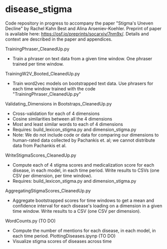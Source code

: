 # disease_stigma
Code repository in progress to accompany the paper "Stigma's Uneven Decline" by Rachel Kahn Best and Alina Arseniev-Koehler. Preprint of paper is available here: https://osf.io/preprints/socarxiv/7nm9x/. Details and context are described in the paper and appendices. 

TrainingPhraser_CleanedUp.py
* Train a phraser on text data from a given time window. One phraser trained per time window. 

TrainingW2V_Booted_CleanedUp.py
* Train word2vec models on bootstrapped text data. Use phrasers for each time window trained with the code "TrainingPhraser_CleanedUp.py"

Validating_Dimensions in Bootstraps_CleanedUp.py
* Cross-validation for each of 4 dimensions
* Cosine similarities between all the 4 dimensions
* Most and least similar words to each of 4 dimensions
* Requires: build_lexicon_stigma.py and dimension_stigma.py
* Note: We do not include code or data for comparing our dimensions to human-rated data collected by Pachankis et. al; we cannot distribute data from Pachankis et al.  

WriteStigmaScores_CleanedUp.py
* Compute each of 4 stigma scores and medicalization score for each disease, in each model, in each time period. Write results to CSVs (one CSV per dimension, per time window).
* Requires: build_lexicon_stigma.py and dimension_stigma.py

AggregatingStigmaScores_CleanedUp.py
* Aggregate bootstrapped scores for time windows to get a mean and confidence interval for each disease's loading on a dimension in a given time window. Write results to a CSV (one CSV per dimension). 


WordCounts.py (TO DO)
* Compute the number of mentions for each disease, in each model, in each time period. 
PlottingDiseases.ipynp (TO DO)
* Visualize stigma scores of diseases across time
